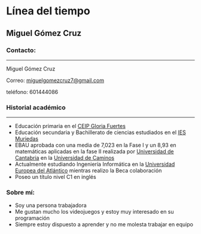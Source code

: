 # Línea del tiempo

## Miguel Gómez Cruz

### Contacto:
---

Miguel Gómez Cruz

Correo: miguelgomezcruz7@gmail.com

teléfono: 601444086

### Historial académico
---

+ Educación primaria en el [CEIP Gloria Fuertes](https://www.gloriafuert.es)
+ Educación secundaria y Bachillerato de ciencias estudiados en el [IES Muriedas](http://www.iesmuriedas.com)
+ EBAU aprobada con una media de 7,023 en la Fase I y un 8,93 en matemáticas aplicadas en la fase II realizada por [Universidad de Cantabria](https://web.unican.es) en la [Universidad de Caminos](https://web.unican.es/centros/caminos)
+ Actualmente estudiando Ingeniería Informática en la [Universidad Europea del Atlántico](https://www.uneatlantico.es) mientras realizo la Beca colaboración
+ Poseo un título nivel C1 en inglés

### Sobre mí:

+ Soy una persona trabajadora
+ Me gustan mucho los videojuegos y estoy muy interesado en su programación
+ Siempre estoy dispuesto a aprender y no me molesta trabajar en equipo

